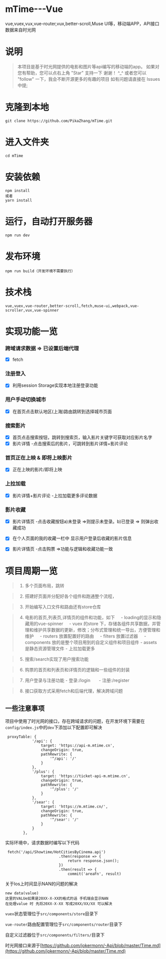 # mTime---Vue
vue,vuex,vux,vue-router,vux,better-scroll,Muse UI等，移动端APP，API接口数据来自时光网
# 说明

> 本项目是基于时光网提供的电影和图片等api编写的移动端的app。 如果对您有帮助，您可以点右上角 "Star" 支持一下 谢谢！ ^_^ 或者您可以 "follow" 一下，我会不断开源更多的有趣的项目 如有问题请直接在 Issues 中提;

# 克隆到本地

```
git clone https://github.com/PikaZhang/mTime.git
```

# 进入文件夹
```
cd mTime
```

# 安装依赖
```
npm install
或者
yarn install
```
# 运行，自动打开服务器
```
npm run dev
```
# 发布环境
```
npm run build（开发环境不需要执行）
```

# 技术栈
```
vue,vuex,vue-router,better-scroll,fetch,muse-ui,webpack,vue-scroller,vux,vue-spinner
```


# 实现功能一览

### 跨域请求数据 => 已设置后端代理
- [x] fetch

### 注册登入
- [x] 利用session Storage实现本地注册登录功能

### 用户手动切换城市
- [x] 在首页点击默认地区(上海)路由跳转到选择城市页面

### 搜索影片
- [x] 首页点击搜索按钮，跳转到搜索页，输入影片关键字可获取对应影片名字
- [x] 影片详情 -点击搜索后的影片，可跳转到影片详情+影片评论

### 首页正在上映 & 即将上映影片
- [x] 正在上映的影片/即将上映 

### 上拉加载
- [x] 影片详情+影片评论 -上拉加载更多评论数据

### 影片收藏
- [x] 影片详情页 -点击收藏按钮a)未登录 =>则提示未登录。b)已登录 => 则弹出收藏成功
- [x] 在个人页面的我的收藏一栏中 显示用户登录后收藏的影片信息
- [x] 影片详情页 -点击购票 =>功能与逻辑和收藏功能一致



# 项目周期一览
> 1. 多个页面布局，跳转

> 2. 搭建好页面并分配好各个组件和跑通整个流程，

> 3. 开始编写入口文件和路由还有store仓库

> 4. 电影的首页,列表页,详情页的组件和功能，如下
     - loading的显示和隐藏用的vue-spinner
     - vuex 的store 下，存储各组件共享数据，并管理和维护共享数据的更新，修改；分布式管理和统一导出，方便管理和维护
     - routers 放置配置好的路由
     - filters 放置过滤器
     - components 放的是整个项目用到的自定义组件和项目组件
     - assets 是静态资源管理文件
     - 上拉加载更多

> 5. 搜索/search实现了用户搜索功能

> 6. 购票的首页和列表页和详情页的逻辑和一些组件的封装

> 7. 用户登录与注册功能
       - 登录:/login
       - 注册:/register

> 8. 接口获取方式采用fetch和后端代理，解决跨域问题


## 一些注意事项

项目中使用了时光网的接口，存在跨域请求的问题，在开发环境下需要在`config/index.js`中的`dev`下添加以下配置即可解决
```
 proxyTable: {
            '/api': {
                target: 'https://api-m.mtime.cn',
                changeOrigin: true,
                pathRewrite: {
                    '^/api': '/'
                }
            },
            '/plus': {
                target: 'https://ticket-api-m.mtime.cn',
                changeOrigin: true,
                pathRewrite: {
                    '^/plus': '/'
                }
            },
            '/sear': {
                target: 'https://m.mtime.cn/',
                changeOrigin: true,
                pathRewrite: {
                    '^/sear': '/'
                }
            }
        },
```

实际环境中，请求数据时编写以下代码
```
 fetch('/api/Showtime/HotCitiesByCinema.api')
                        .then(response => {
                            return response.json();
                        })
                        .then(result => {
                            commit('areaFn', result)
```

关于Ios上时间显示NAN的问题的解决
```
new data(value)
这里的VALUe如果是20XX-X-XX的格式的话 手机端会显示NAN
在处理value 时 先将20XX-X-XX 写成20XX/XX/XX 可以解决
```

`vuex`状态管理位于`src/components/store`目录下

`vue-router`路由配置管理位于`src/components/router`目录下

自定义过滤器位于`src/components/filters/`目录下

时光网接口来源于[https://github.com/jokermonn/-Api/blob/master/Time.md](https://github.com/jokermonn/-Api/blob/master/Time.md)